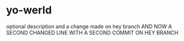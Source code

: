 # yo-werld
optional description
and a change made on hey branch
AND NOW A SECOND CHANGED LINE WITH A SECOND COMMIT ON HEY BRANCH
